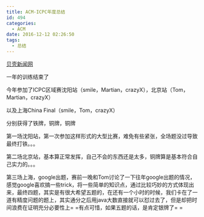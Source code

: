 ```yaml
---
title: ACM-ICPC年度总结
id: 494
categories:
  - ACM
date: 2016-12-12 02:26:50
tags:
  - 总结
---
```


[贝壳新闻网](http://news.ustb.edu.cn/xinwendaodu/2016-12-13/64704.html)

一年的训练结束了

今年参加了ICPC区域赛沈阳站（smile，Martian，crazyX），北京站（Tom，Martian，crazyX）

以及上海China Final（smile，Tom，crazyX）

分别获得了铁牌，铜牌，铜牌

第一场沈阳站，第一次参加这样形式的大型比赛，难免有些紧张，全场题没过导致最终打铁。。。

第二场北京站，基本算正常发挥，自己不会的东西还是太多，铜牌算是基本符合自己实力的。。。

第三场上海，google出题，赛前一晚和Tom讨论了一下往年google出题的情况，感觉google喜欢搞一些trick，将一些简单的知识点，通过比较巧妙的方式体现出来，最终四题，其实是有很大希望五题的，在还有一个小时的时候，我们卡在了一道有精度问题的题上，其实通分之后用java大数直接就可以怼过去了，但是却把时间浪费在证明充分必要性上= =有点可惜，如果五题的话，是肯定银牌了= =